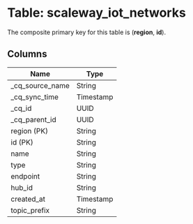# Table: scaleway_iot_networks

The composite primary key for this table is (**region**, **id**).

## Columns

| Name          | Type          |
| ------------- | ------------- |
|_cq_source_name|String|
|_cq_sync_time|Timestamp|
|_cq_id|UUID|
|_cq_parent_id|UUID|
|region (PK)|String|
|id (PK)|String|
|name|String|
|type|String|
|endpoint|String|
|hub_id|String|
|created_at|Timestamp|
|topic_prefix|String|